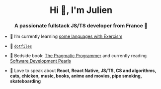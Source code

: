 <h1 align="center">Hi 👋, I'm Julien</h1>
<h3 align="center">A passionate fullstack JS/TS developer from France 🥐</h3>

- 🌱 I’m currently learning [some languages with Exercism](https://exercism.org/profiles/kvalium)

- 📄 [`dotfiles`](https://github.com/kvalium/dotfiles)

- 📘 Bedside book: [The Pragmatic Programmer](https://pragprog.com/titles/tpp20/the-pragmatic-programmer-20th-anniversary-edition/) and currently reading [Software Development Pearls](https://www.informit.com/store/software-development-pearls-lessons-from-fifty-years-9780137487776)

- 💬 Love to speak about **React, React Native, JS/TS, CS and algorithms, cats, chicken, music, books, anime and movies, pipe smoking, skateboarding**

